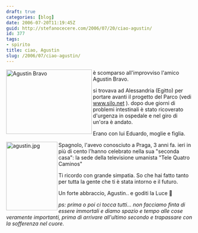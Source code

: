 ```yaml
---
draft: true
categories: [blog]
date: 2006-07-20T11:19:45Z
guid: http://stefanocecere.com/2006/07/20/ciao-agustin/
id: 377
tags:
- spirito
title: ciao, Agustin
slug: /2006/07/ciao-agustin/
---
```


<img width="231" height="174" align="left" title="Agustin Bravo" id="image378" alt="Agustin Bravo" src="http://stefanocecere.com/wp-content/uploads/sites/3/2006/07/agustin_bravo.jpg" />

è scomparso all'improvviso l'amico Agustin Bravo.

si trovava ad Alessandria (Egitto) per portare avanti il progetto del Parco (vedi <a target="_blank" href="http://www.silo.net">www.silo.net</a> ). dopo due giorni di problemi intestinali è stato ricoverato d'urgenza in ospedale e nel giro di un'ora è andato.
  
Erano con lui Eduardo, moglie e figlia.

<img width="138" height="185" align="left" alt="agustin.jpg" id="image376" title="agustin.jpg" src="http://stefanocecere.com/wp-content/uploads/sites/3/2006/07/agustin.jpg" />Spagnolo, l'avevo conosciuto a Praga, 3 anni fa. ieri in più di cento l'hanno celebrato nella sua "seconda casa": la sede della televisione umanista "Tele Quatro Caminos"

Ti ricordo con grande simpatia. So che hai fatto tanto per tutta la gente che ti è stata intorno e il futuro.
  
Un forte abbraccio, Agustin.. e goditi la Luce 🙂

_ps: prima o poi ci tocca tutti… non facciamo finta di essere immortali e diamo spazio e tempo alle cose veramente importanti, prima di arrivare all'ultimo secondo e trapassare con la sofferenza nel cuore._